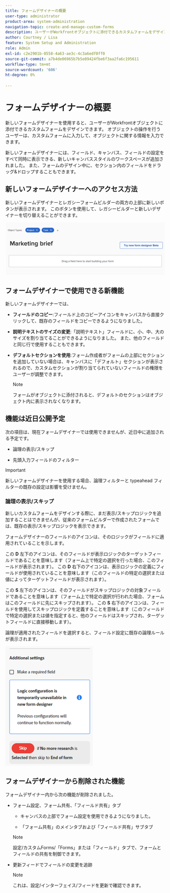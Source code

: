 ```yaml
---
title: フォームデザイナーの概要
user-type: administrator
product-area: system-administration
navigation-topic: create-and-manage-custom-forms
description: ユーザーがWorkfrontオブジェクトに添付できるカスタムフォームをデザインできます。 オブジェクトの操作を行うユーザーは、カスタムフォームに入力して、オブジェクトに関する情報を入力できます。
author: Courtney / Lisa
feature: System Setup and Administration
role: Admin
exl-id: c2e2901b-0558-4a63-ae3c-4c3a6edf0ff0
source-git-commit: a7b4de06965b7b5e09424fbe6f3aa2fa6c195611
workflow-type: tm+mt
source-wordcount: '606'
ht-degree: 0%

---
```


# フォームデザイナーの概要

新しいフォームデザイナーを使用すると、ユーザーがWorkfrontオブジェクトに添付できるカスタムフォームをデザインできます。 オブジェクトの操作を行うユーザーは、カスタムフォームに入力して、オブジェクトに関する情報を入力できます。

新しいフォームデザイナーには、フィールド、キャンバス、フィールドの設定をすべて同時に表示できる、新しいキャンバススタイルのワークスペースが追加されました。 また、フォームのデザイン中に、セクション内のフィールドをドラッグ&amp;ドロップすることもできます。

<!-- add screenshot when field settings empty state is ready -->

## 新しいフォームデザイナーへのアクセス方法

新しいフォームデザイナーとレガシーフォームビルダーの両方の上部に新しいボタンが表示されます。 このボタンを使用して、レガシービルダーと新しいデザイナーを切り替えることができます。

![新しいフォームデザイナーに切り替え](assets/switch-views.png)

## フォームデザイナーで使用できる新機能

新しいフォームデザイナーでは、

* **フィールドのコピー**:フィールド上のコピーアイコンをキャンバスから直接クリックして、既存のフィールドをコピーできるようになりました。

* **説明テキストのサイズの変更**:「説明テキスト」フィールドに、小、中、大のサイズを割り当てることができるようになりました。 また、他のフィールドと同じ行で使用することもできます。

* **デフォルトセクションを使用**:フォーム作成者がフォームの上部にセクションを追加していない場合は、キャンバスに「デフォルト」セクションが表示されるので、カスタムセクションが割り当てられていないフィールドの権限をユーザーが調整できます。

  >[!NOTE]
  >
  >フォームがオブジェクトに添付されると、デフォルトのセクションはオブジェクト内に表示されなくなります。

## 機能は近日公開予定

次の項目は、現在フォームデザイナーでは使用できませんが、近日中に追加される予定です。

* 論理の表示/スキップ

* 先頭入力フィールドのフィルター

>[!IMPORTANT]
>
>新しいフォームデザイナーを使用する場合、論理フィルターと typeahead フィルターの既存の設定は影響を受けません。

### 論理の表示/スキップ

新しいカスタムフォームをデザインする際に、まだ表示/スキップロジックを追加することはできませんが、従来のフォームビルダーで作成されたフォームでは、既存の表示/スキップロジックを表示できます。

フォームデザイナーのフィールドのアイコンは、そのロジックがフィールドに適用されていることを示します。

この **D** 左下のアイコンは、そのフィールドが表示ロジックのターゲットフィールドであることを意味します（フォーム上で特定の選択を行った場合、このフィールドが表示されます）。 この **D** 右下のアイコンは、表示ロジックの定義にフィールドが使用されていることを意味します（このフィールドの特定の選択または値によってターゲットフィールドが表示されます）。

この **S** 左下のアイコンは、そのフィールドがスキップロジックの対象フィールドであることを意味します（フォーム上で特定の選択が行われた場合、フォームはこのフィールドに先にスキップされます）。 この **S** 右下のアイコンは、フィールドを使用してスキップロジックを定義することを意味します（このフィールドで特定の選択または値を指定すると、他のフィールドはスキップされ、ターゲットフィールドに直接移動します）。

論理が適用されたフィールドを選択すると、フィールド設定に既存の論理ルールが表示されます。

![論理ルール](assets/form-designer-view-only-logic.png)

## フォームデザイナーから削除された機能

フォームデザイナー内から次の機能が削除されました。


* フォーム設定、フォーム共有、「フィールド共有」タブ

   * キャンバスの上部でフォーム設定を使用できるようになりました。

   * 「フォーム共有」のメインタブおよび「フィールド共有」サブタブ

  >[!NOTE]
  >
  >設定/カスタムForms/「Forms」または「フィールド」タブで、フォームとフィールドの共有を制御できます。

* 更新フィードでフィールドの変更を追跡
  >[!NOTE]
  >
  >これは、設定/インターフェイス/フィードを更新で確認できます。
